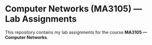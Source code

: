 # Computer Networks (MA3105) — Lab Assignments

This repository contains my lab assignments for the course **MA3105 — Computer Networks**.  
